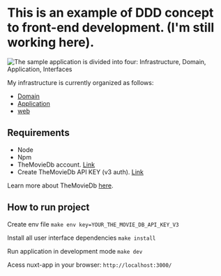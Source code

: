 # This is an example of DDD concept to front-end development. (I'm still working here).

![The sample application is divided into four: Infrastructure, Domain, Application, Interfaces](http://dddsample.sourceforge.net/images/layers.jpg)

My infrastructure is currently organized as follows:

- [Domain](https://github.com/joaovinicius/front-end-architecture/tree/master/Domain)
- [Application](https://github.com/joaovinicius/front-end-architecture/tree/master/Application)
- [web](https://github.com/joaovinicius/front-end-architecture/tree/master/web)

## Requirements
- Node
- Npm
- TheMovieDb account. [Link](https://www.themoviedb.org/)
- Create TheMovieDb API KEY (v3 auth). [Link](https://www.themoviedb.org/settings/api)

Learn more about TheMovieDb [here](https://developers.themoviedb.org/3/getting-started).

## How to run project

Create env file
`make env key=YOUR_THE_MOVIE_DB_API_KEY_V3`

Install all user interface dependencies
`make install`

Run application in development mode
`make dev`

Acess nuxt-app in your browser:
`http://localhost:3000/`

